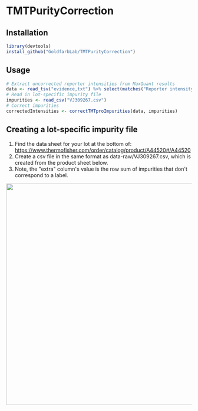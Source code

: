 # TMTPurityCorrection

## Installation
```R
library(devtools)
install_github("GoldfarbLab/TMTPurityCorrection")
```

## Usage
```R
# Extract uncorrected reporter intensities from MaxQuant results
data <- read_tsv("evidence,txt") %>% select(matches("Reporter intensity \\d+"))
# Read in lot-specific impurity file
impurities <- read_csv("VJ309267.csv")
# Correct impurities
correctedIntensities <- correctTMTproImpurities(data, impurities)
```
## Creating a lot-specific impurity file

1. Find the data sheet for your lot at the bottom of: https://www.thermofisher.com/order/catalog/product/A44520#/A44520
2. Create a csv file in the same format as data-raw/VJ309267.csv, which is created from the product sheet below.
3. Note, the "extra" column's value is the row sum of impurities that don't correspond to a label.

<img src="https://user-images.githubusercontent.com/8868522/125169892-ea191b00-e171-11eb-828b-01b754a103d1.png" width="600">

